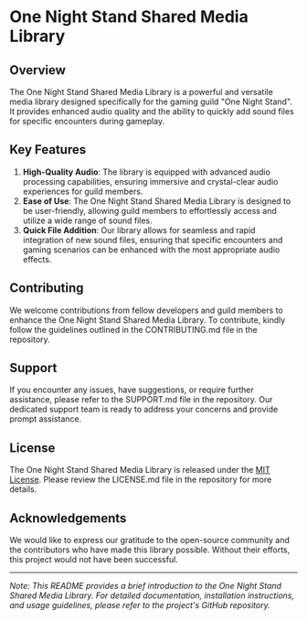 # One Night Stand Shared Media Library

## Overview
The One Night Stand Shared Media Library is a powerful and versatile media library designed specifically for the gaming guild "One Night Stand". It provides enhanced audio quality and the ability to quickly add sound files for specific encounters during gameplay.

## Key Features
1. **High-Quality Audio**: The library is equipped with advanced audio processing capabilities, ensuring immersive and crystal-clear audio experiences for guild members.
2. **Ease of Use**: The One Night Stand Shared Media Library is designed to be user-friendly, allowing guild members to effortlessly access and utilize a wide range of sound files.
3. **Quick File Addition**: Our library allows for seamless and rapid integration of new sound files, ensuring that specific encounters and gaming scenarios can be enhanced with the most appropriate audio effects.

## Contributing
We welcome contributions from fellow developers and guild members to enhance the One Night Stand Shared Media Library. To contribute, kindly follow the guidelines outlined in the CONTRIBUTING.md file in the repository.

## Support
If you encounter any issues, have suggestions, or require further assistance, please refer to the SUPPORT.md file in the repository. Our dedicated support team is ready to address your concerns and provide prompt assistance.

## License
The One Night Stand Shared Media Library is released under the [MIT License](https://opensource.org/licenses/MIT). Please review the LICENSE.md file in the repository for more details.

## Acknowledgements
We would like to express our gratitude to the open-source community and the contributors who have made this library possible. Without their efforts, this project would not have been successful.

---

*Note: This README provides a brief introduction to the One Night Stand Shared Media Library. For detailed documentation, installation instructions, and usage guidelines, please refer to the project's GitHub repository.*

